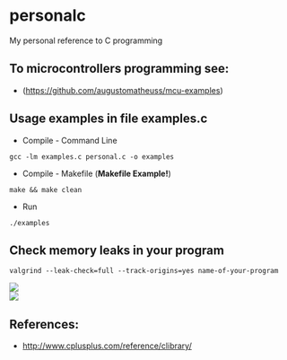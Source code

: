 # personalc
My personal reference to C programming  

## To microcontrollers programming see:  
* (https://github.com/augustomatheuss/mcu-examples) 

## Usage examples in file examples.c  
* Compile - Command Line 
```
gcc -lm examples.c personal.c -o examples
```  
* Compile - Makefile (**Makefile Example!**)
```
make && make clean
```
* Run
```
./examples
```

## Check memory leaks in your program  
```
valgrind --leak-check=full --track-origins=yes name-of-your-program
```

![](https://github.com/augustomatheuss/personalc/blob/master/img/screenshot-examples-1.png)  
![](https://github.com/augustomatheuss/personalc/blob/master/img/screenshot-examples-2.png)  

## References:  
* http://www.cplusplus.com/reference/clibrary/  

